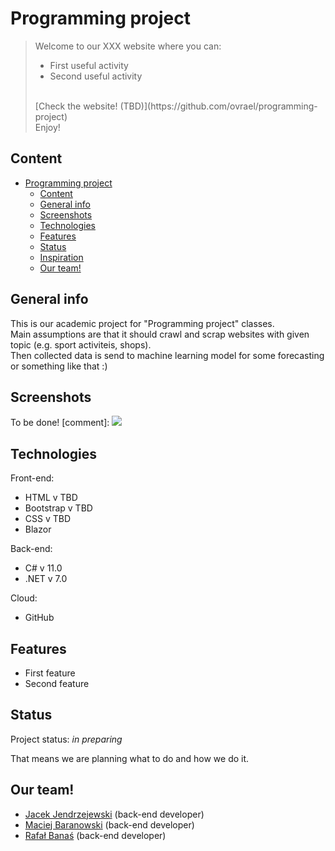 # Programming project

> Welcome to our XXX website where you can:
>  * First useful activity
>  * Second useful activity
>  </hr><br>
>  [Check the website! (TBD)](https://github.com/ovrael/programming-project)
>  <br>Enjoy!

## Content

- [Programming project](#Programming-project)
  - [Content](#Content)
  - [General info](#general-info)
  - [Screenshots](#screenshots)
  - [Technologies](#technologies)
  - [Features](#features)
  - [Status](#status)
  - [Inspiration](#inspiration)
  - [Our team!](#Our-team!)

## General info

This is our academic project for "Programming project" classes. <br>
Main assumptions are that it should crawl and scrap websites with given topic (e.g. sport activiteis, shops). <br>
Then collected data is send to machine learning model for some forecasting or something like that :)

## Screenshots

To be done!
[comment]: <img src="./path to image"/>


## Technologies

Front-end:
* HTML v TBD
* Bootstrap v TBD
* CSS v TBD
* Blazor

Back-end:
* C# v 11.0
* .NET v 7.0

Cloud:
* GitHub

## Features

* First feature
* Second feature

## Status

Project status: _in preparing_

That means we are planning what to do and how we do it.

## Our team!

* [Jacek Jendrzejewski](https://jacekjen.byst.re) (back-end developer)
* [Maciej Baranowski](https://github.com/SonnyFixit) (back-end developer)
* [Rafał Banaś](https://github.com) (back-end developer)
